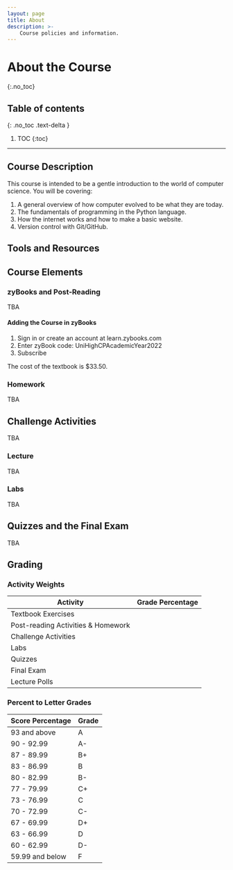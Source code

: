 ```yaml
---
layout: page
title: About
description: >-
    Course policies and information.
---
```


# About the Course
{:.no_toc}

## Table of contents
{: .no_toc .text-delta }

1. TOC
{:toc}

---

## Course Description
This course is intended to be a gentle introduction to the world of 
computer science. You will be covering:
1. A general overview of how computer evolved to be what they are today.
2. The fundamentals of programming in the Python language.
3. How the internet works and how to make a basic website.
4. Version control with Git/GitHub.



## Tools and Resources

## Course Elements

### zyBooks and Post-Reading

TBA

#### Adding the Course in zyBooks

1. Sign in or create an account at learn.zybooks.com
2. Enter zyBook code: UniHighCPAcademicYear2022
3. Subscribe

The cost of the textbook is $33.50.

### Homework

TBA
 
## Challenge Activities

TBA

### Lecture

TBA

### Labs

TBA

## Quizzes and the Final Exam

TBA

## Grading

### Activity Weights

| Activity                             | Grade Percentage                   |
| ------------------------------------ | ---------------------------------- |
| Textbook Exercises                   |                                    |
| Post-reading Activities & Homework   |                                    |
| Challenge Activities                 |                                    |
| Labs                                 |                                    |
| Quizzes                              |                                    |
| Final Exam                           |                                    |
| Lecture Polls                        |                                    |

### Percent to Letter Grades

|  Score Percentage  |  Grade  |
| ------------------ | ------- |
|  93 and above      |  A      |
|  90 - 92.99        |  A-     |
|  87 - 89.99        |  B+     |
|  83 - 86.99        |  B      |
|  80 - 82.99        |  B-     |
|  77 - 79.99        |  C+     |
|  73 - 76.99        |  C      |
|  70 - 72.99        |  C-     |
|  67 - 69.99        |  D+     |
|  63 - 66.99        |  D      |
|  60 - 62.99        |  D-     |
|  59.99 and below   |  F      |

